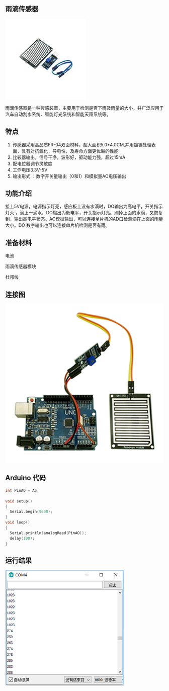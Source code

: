 ## 雨滴传感器

![](/assets/雨滴传感器1.png)

雨滴传感器是一种传感装置，主要用于检测是否下雨及雨量的大小，并广泛应用于汽车自动刮水系统、智能灯光系统和智能天窗系统等。

## 特点

1. 传感器采用高品质FR-04双面材料，超大面积5.0\*4.0CM,并用镀镍处理表面，具有对抗氧化，导电性，及寿命方面更优越的性能
2. 比较器输出，信号干净，波形好，驱动能力强，超过15mA
3. 配电位器调节灵敏度
4. 工作电压3.3V-5V
5. 输出形式 ：数字开关量输出（0和1）和模拟量AO电压输出

## 功能介绍

接上5V电源，电源指示灯亮，感应板上没有水滴时，DO输出为高电平，开关指示灯灭 ，滴上一滴水，DO输出为低电平，开关指示灯亮。刷掉上面的水滴，又恢复到，输出高电平状态。AO模拟输出，可以连接单片机的AD口检测滴在上面的雨量大小。DO 数字输出也可以连接单片机检测是否有雨。

## 准备材料

电池

雨滴传感器模块

杜邦线

## 连接图

![](/assets/v3.png)

## Arduino 代码

```cpp
int PinAO = A5;

void setup()
{
  Serial.begin(9600);
}
void loop()
{
  Serial.println(analogRead(PinAO));
  delay(100);
}
```

## 运行结果

![](/assets/result_yudi1.png)

